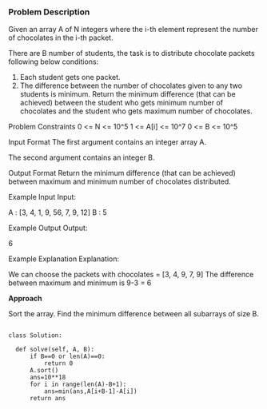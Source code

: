 ### Problem Description

Given an array A of N integers where the i-th element represent the number of chocolates in the i-th packet.

There are B number of students, the task is to distribute chocolate packets following below conditions:

1. Each student gets one packet.
2. The difference between the number of chocolates given to any two students is minimum.
Return the minimum difference (that can be achieved) between the student who gets minimum number of chocolates and the student who gets maximum number of chocolates.



Problem Constraints
0 <= N <= 10^5
1 <= A[i] <= 10^7
0 <= B <= 10^5


Input Format
The first argument contains an integer array A.

The second argument contains an integer B.



Output Format
Return the minimum difference (that can be achieved) between maximum and minimum number of chocolates distributed.


Example Input
Input:

  A : [3, 4, 1, 9, 56, 7, 9, 12]
  B : 5


Example Output
Output:

  6


Example Explanation
Explanation:

  
  We can choose the packets with chocolates = [3, 4, 9, 7, 9]
  The difference between maximum and minimum is 9-3 = 6
  
  **Approach**
 
Sort the array.
Find the minimum difference between all subarrays of size B.
  
  
  ```
  
  class Solution:

    def solve(self, A, B):
        if B==0 or len(A)==0:
            return 0
        A.sort()
        ans=10**18
        for i in range(len(A)-B+1):
            ans=min(ans,A[i+B-1]-A[i])
        return ans
  
  ```
